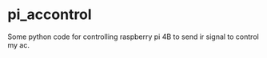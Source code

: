 # pi_accontrol
Some python code for controlling raspberry pi 4B to send ir signal to control my ac.
